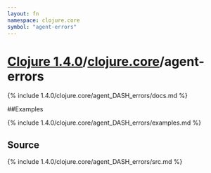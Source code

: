 ```yaml
---
layout: fn
namespace: clojure.core
symbol: "agent-errors"
---
```


# [Clojure 1.4.0](../../)/[clojure.core](../)/agent-errors

{% include 1.4.0/clojure.core/agent_DASH_errors/docs.md %}

##Examples

{% include 1.4.0/clojure.core/agent_DASH_errors/examples.md %}
## Source
{% include 1.4.0/clojure.core/agent_DASH_errors/src.md %}


